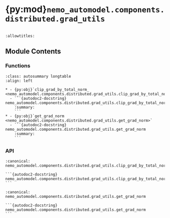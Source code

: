 # {py:mod}`nemo_automodel.components.distributed.grad_utils`

```{py:module} nemo_automodel.components.distributed.grad_utils
```

```{autodoc2-docstring} nemo_automodel.components.distributed.grad_utils
:allowtitles:
```

## Module Contents

### Functions

````{list-table}
:class: autosummary longtable
:align: left

* - {py:obj}`clip_grad_by_total_norm_ <nemo_automodel.components.distributed.grad_utils.clip_grad_by_total_norm_>`
  - ```{autodoc2-docstring} nemo_automodel.components.distributed.grad_utils.clip_grad_by_total_norm_
    :summary:
    ```
* - {py:obj}`get_grad_norm <nemo_automodel.components.distributed.grad_utils.get_grad_norm>`
  - ```{autodoc2-docstring} nemo_automodel.components.distributed.grad_utils.get_grad_norm
    :summary:
    ```
````

### API

````{py:function} clip_grad_by_total_norm_(parameters: typing.Union[list[typing.Union[torch.Tensor, torch.distributed.tensor.DTensor]], typing.Union[torch.Tensor, torch.distributed.tensor.DTensor]], max_grad_norm: typing.Union[int, float], total_norm: float, dtype: torch.dtype = torch.float32)
:canonical: nemo_automodel.components.distributed.grad_utils.clip_grad_by_total_norm_

```{autodoc2-docstring} nemo_automodel.components.distributed.grad_utils.clip_grad_by_total_norm_
```
````

````{py:function} get_grad_norm(parameters: typing.Union[list[typing.Union[torch.Tensor, torch.distributed.tensor.DTensor]], typing.Union[torch.Tensor, torch.distributed.tensor.DTensor]], dp_cp_group: torch.distributed.ProcessGroup, tp_group: torch.distributed.ProcessGroup, norm_type: typing.Union[int, float] = 2, dtype: torch.dtype = torch.float32) -> float
:canonical: nemo_automodel.components.distributed.grad_utils.get_grad_norm

```{autodoc2-docstring} nemo_automodel.components.distributed.grad_utils.get_grad_norm
```
````
